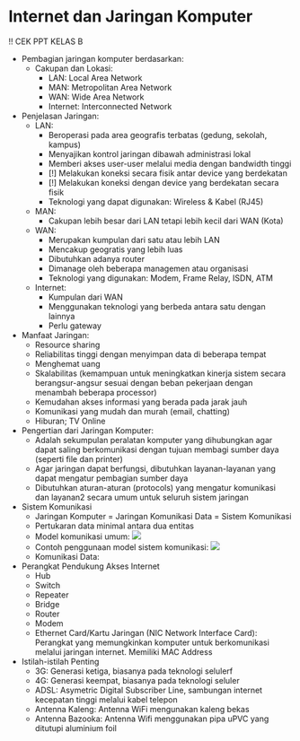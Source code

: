 # Internet dan Jaringan Komputer

!! CEK PPT KELAS B

- Pembagian jaringan komputer berdasarkan:
    - Cakupan dan Lokasi:
        - LAN: Local Area Network
        - MAN: Metropolitan Area Network
        - WAN: Wide Area Network
        - Internet: Interconnected Network
- Penjelasan Jaringan:
    - LAN:
        - Beroperasi pada area geografis terbatas (gedung, sekolah, kampus)
        - Menyajikan kontrol jaringan dibawah administrasi lokal
        - Memberi akses user-user melalui media dengan bandwidth tinggi
        - [!] Melakukan koneksi secara fisik antar device yang berdekatan
        - [!] Melakukan koneksi dengan device yang berdekatan secara fisik
        - Teknologi yang dapat digunakan: Wireless & Kabel (RJ45)
    - MAN:
        - Cakupan lebih besar dari LAN tetapi lebih kecil dari WAN (Kota)
    - WAN: 
        - Merupakan kumpulan dari satu atau lebih LAN
        - Mencakup geogratis yang lebih luas
        - Dibutuhkan adanya router
        - Dimanage oleh beberapa managemen atau organisasi
        - Teknologi yang digunakan: Modem, Frame Relay, ISDN, ATM
    - Internet:
        - Kumpulan dari WAN
        - Menggunakan teknologi yang berbeda antara satu dengan lainnya
        - Perlu gateway
- Manfaat Jaringan:
    - Resource sharing
    - Reliabilitas tinggi dengan menyimpan data di beberapa tempat
    - Menghemat uang
    - Skalabilitas (kemampuan untuk meningkatkan kinerja sistem secara berangsur-angsur sesuai dengan beban pekerjaan dengan menambah beberapa processor)
    - Kemudahan akses informasi yang berada pada jarak jauh
    - Komunikasi yang mudah dan murah (email, chatting)
    - Hiburan; TV Online
- Pengertian dari Jaringan Komputer:
    - Adalah sekumpulan peralatan komputer yang dihubungkan agar dapat saling berkomunikasi dengan tujuan membagi sumber daya (seperti file dan printer)
    - Agar jaringan dapat berfungsi, dibutuhkan layanan-layanan yang dapat mengatur pembagian sumber daya
    - Dibutuhkan aturan-aturan (protocols) yang mengatur komunikasi dan layanan2 secara umum untuk seluruh sistem jaringan
- Sistem Komunikasi
    - Jaringan Komputer = Jaringan Komunikasi Data = Sistem Komunikasi
    - Pertukaran data minimal antara dua entitas
    - Model komunikasi umum:
        ![](https://i.ibb.co/Q89Y0mH/image.png)
    - Contoh penggunaan model sistem komunikasi:
        ![](https://i.ibb.co/6HHwV4L/image.png)
    - Komunikasi Data:
        ![]()
- Perangkat Pendukung Akses Internet
    - Hub
    - Switch
    - Repeater
    - Bridge
    - Router
    - Modem
    - Ethernet Card/Kartu Jaringan (NIC Network Interface Card): Perangkat yang memungkinkan komputer untuk berkomunikasi melalui jaringan internet. Memiliki MAC Address
- Istilah-istilah Penting
    - 3G: Generasi ketiga, biasanya pada teknologi selulerf
    - 4G: Generasi keempat, biasanya pada teknologi seluler
    - ADSL: Asymetric Digital Subscriber Line, sambungan internet kecepatan tinggi melalui kabel telepon
    - Antenna Kaleng: Antenna WiFi mengunakan kaleng bekas
    - Antenna Bazooka: Antenna Wifi menggunakan pipa uPVC yang ditutupi aluminium foil